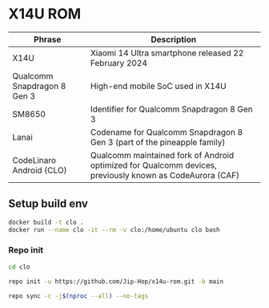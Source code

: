 # X14U ROM

| Phrase                      | Description                                                                                              |
|-----------------------------|----------------------------------------------------------------------------------------------------------|
| X14U                        | Xiaomi 14 Ultra smartphone released 22 February 2024                                                     |
| Qualcomm Snapdragon 8 Gen 3 | High-end mobile SoC used in X14U                                                                         |
| SM8650                      | Identifier for Qualcomm Snapdragon 8 Gen 3                                                               |
| Lanai                       | Codename for Qualcomm Snapdragon 8 Gen 3 (part of the  pineapple family)                                 |
| CodeLinaro Android (CLO)    | Qualcomm maintained fork of Android optimized for Qualcomm devices, previously known as CodeAurora (CAF) |


## Setup build env

```sh
docker build -t clo .
docker run --name clo -it --rm -v clo:/home/ubuntu clo bash
```

### Repo init

```sh
cd clo

repo init -u https://github.com/Jip-Hop/x14u-rom.git -b main

repo sync -c -j$(nproc --all) --no-tags
```